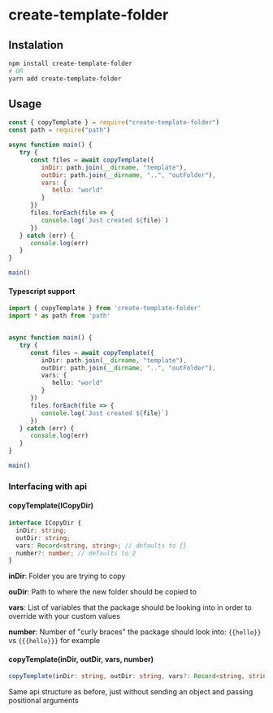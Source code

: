 # create-template-folder

## Instalation

```sh
npm install create-template-folder
# OR
yarn add create-template-folder
```

## Usage
```js
const { copyTemplate } = require("create-template-folder")
const path = require("path")

async function main() {
   try {
      const files = await copyTemplate({
         inDir: path.join(__dirname, "template"),
         outDir: path.join(__dirname, "..", "outFolder"),
         vars: {
            hello: "world"
         }
      })
      files.forEach(file => {
         console.log(`Just created ${file}`)
      })
   } catch (err) {
      console.log(err)
   }
}

main()
```

#### Typescript support
```ts
import { copyTemplate } from 'create-template-folder'
import * as path from 'path'


async function main() {
   try {
      const files = await copyTemplate({
         inDir: path.join(__dirname, "template"),
         outDir: path.join(__dirname, "..", "outFolder"),
         vars: {
            hello: "world"
         }
      })
      files.forEach(file => {
         console.log(`Just created ${file}`)
      })
   } catch (err) {
      console.log(err)
   }
}

main()
```

### Interfacing with api
#### copyTemplate(ICopyDir)

```ts
interface ICopyDir {
  inDir: string;
  outDir: string;
  vars: Record<string, string>; // defaults to {}
  number?: number; // defaults to 2
}
```
**inDir**: Folder you are trying to copy

**ouDir**: Path to where the new folder should be copied to

**vars**: List of variables that the package should be looking into in order to override with your custom values

**number**: Number of "curly braces" the package should look into: `{{hello}}` vs `{{{hello}}}` for example


#### copyTemplate(inDir, outDir, vars, number)
```ts
copyTemplate(inDir: string, outDir: string, vars?: Record<string, string>,  number?: number) {}
```

Same api structure as before, just without sending an object and passing positional arguments